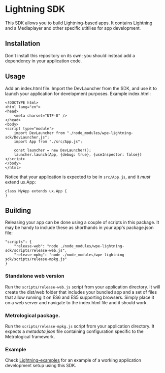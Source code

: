 # Lightning SDK

This SDK allows you to build Lightning-based apps. It contains [Lightning](https://github.com/WebPlatformForEmbedded/Lightning)
and a Mediaplayer and other specific utitilies for app development.

## Installation

Don't install this repository on its own; you should instead add a dependency in your application code. 


## Usage 
Add an index.html file. Import the DevLauncher from the SDK, and use it to launch your application for development 
purposes. Example index.html:
```
<!DOCTYPE html>
<html lang="en">
<head>
    <meta charset="UTF-8" />
</head>
<body>
<script type="module">
    import DevLauncher from "./node_modules/wpe-lightning-sdk/DevLauncher.js";
    import App from "./src/App.js";

    const launcher = new DevLauncher();
    launcher.launch(App, {debug: true}, {useInspector: false})
</script>
</body>
</html>
```

Notice that your application is expected to be in `src/App.js`, and it *must* extend ux.App:
```
class MyApp extends ux.App {
}
```

## Building
Releasing your app can be done using a couple of scripts in this package.
It may be handy to include these as shorthands in your app's package.json file:
```
"scripts": {
    "release-web": "node ./node_modules/wpe-lightning-sdk/scripts/release-web.js",
    "release-mpkg": "node ./node_modules/wpe-lightning-sdk/scripts/release-mpkg.js"
}
```

### Standalone web version
Run the `scripts/release-web.js` script from your application directory. It will create the dist/web folder that includes your
bundled app and a set of files that allow running it on ES6 and ES5 supporting browsers. Simply place it on a web server
and navigate to the index.html file and it should work.

### Metrological package.
Run the `scripts/release-mpkg.js` script from your application directory. It expects a *metadata.json* file containing 
configuration specific to the Metrological framework.

### Example

Check [Lightning-examples](https://github.com/WebPlatformForEmbedded/Lightning-examples) for an example of a working
application development setup using this SDK.